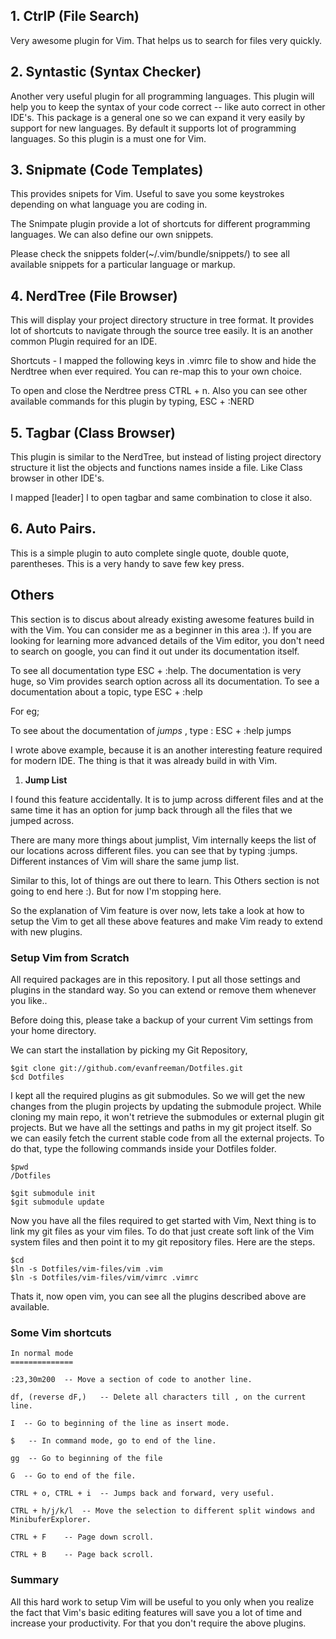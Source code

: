## 1. CtrlP (File Search)

Very awesome plugin for Vim. That helps us to search for files very quickly. 

## 2. Syntastic (Syntax Checker)

Another very useful plugin for all programming languages. This plugin will 
help you to keep the syntax of your code correct -- like auto correct in other 
IDE's. This package is a general one so we can expand it very easily by support 
for new languages. By default it supports lot of programming languages. So this 
plugin is a must one for Vim.

## 3. Snipmate (Code Templates)

This provides snipets for Vim. Useful to save you some keystrokes depending on
what language you are coding in.

The Snimpate plugin provide a lot of shortcuts for different programming 
languages. We can also define our own snippets. 

Please check the snippets folder(~/.vim/bundle/snippets/) to see all available 
snippets for a particular language or markup.

## 4. NerdTree (File Browser)

This will display your project directory structure in tree format. It provides 
lot of shortcuts to navigate through the source tree easily. It is an another 
common Plugin required for an IDE. 

Shortcuts - I mapped the following keys in .vimrc file to show and hide the 
Nerdtree when ever required. You can re-map this to your own choice.

To open and close the Nerdtree press CTRL + n. Also you can see other available 
commands for this plugin by typing, ESC + :NERD <tab>

## 5. Tagbar (Class Browser)

This plugin is similar to the NerdTree, but instead of listing project 
directory structure it list the objects and functions names inside a file. Like 
Class browser in other IDE's.

I mapped [leader] l to open tagbar and same combination to close it also.

## 6. Auto Pairs.

This is a simple plugin to auto complete single quote, double quote, 
parentheses. This is a very handy to save few key press.

## Others

This section is to discus about already existing awesome features build in with
the Vim. You can consider me as a beginner in this area :). If you are looking
for learning more advanced details of the Vim editor, you don't need to search
on google, you can find it out under its documentation itself.

To see all documentation type ESC + :help. The documentation is very huge, so 
Vim provides search option across all its documentation. To see a documentation
about a topic, type ESC + :help 

For eg;

To see about the documentation of _jumps_ , type : ESC + :help jumps

I wrote above example, because it is an another interesting feature required 
for modern IDE. The thing is that it was already build in with Vim.

1. **Jump List**

I found this feature accidentally. It is to jump across different files and at
the same time it has an option for jump back through all the files that we
jumped across.

There are many more things about jumplist, Vim internally keeps the 
list of our locations across different files. you can see that by typing :jumps.
Different instances of Vim will share the same jump list.

Similar to this, lot of things are out there to learn. This Others section is 
not going to end here :). But for now I'm stopping here.

So the explanation of Vim feature is over now, lets take a look at how to setup
the Vim to get all these above features and make Vim ready to extend with new plugins.

### Setup Vim from Scratch

All required packages are in this repository. I put all those
settings and plugins in the standard way. So you can extend or remove them whenever
you like..

Before doing this, please take a backup of your current Vim settings from your 
home directory.

We can start the installation by picking my Git Repository,

    $git clone git://github.com/evanfreeman/Dotfiles.git
    $cd Dotfiles

I kept all the required plugins as git submodules. So we will get the new changes 
from the plugin projects by updating the submodule project. While cloning my main
repo, it won't retrieve the submodules or external plugin git projects. But we
have all the settings and paths in my git project itself. So we can easily fetch
the current stable code from all the external projects. To do that, type the
following commands inside your Dotfiles folder.

    $pwd
    /Dotfiles

    $git submodule init
    $git submodule update

Now you have all the files required to get started with Vim, Next thing is to 
link my git files as your vim files. To do that just create soft link of the 
Vim system files and then point it to my git repository files. Here are the steps.

    $cd
    $ln -s Dotfiles/vim-files/vim .vim
    $ln -s Dotfiles/vim-files/vim/vimrc .vimrc

Thats it, now open vim, you can see all the plugins described above are available.

### Some Vim shortcuts

    In normal mode
    ==============

    :23,30m200  -- Move a section of code to another line.

    df, (reverse dF,)   -- Delete all characters till , on the current line.

    I  -- Go to beginning of the line as insert mode.

    $   -- In command mode, go to end of the line.

    gg  -- Go to beginning of the file

    G  -- Go to end of the file.

    CTRL + o, CTRL + i  -- Jumps back and forward, very useful.

    CTRL + h/j/k/l  -- Move the selection to different split windows and
    MinibuferExplorer.

    CTRL + F    -- Page down scroll.

    CTRL + B    -- Page back scroll.

### Summary

All this hard work to setup Vim will be useful to you only when you 
realize the fact that Vim's basic editing features will save you a lot of 
time and increase your productivity. For that you don't require the above 
plugins.

